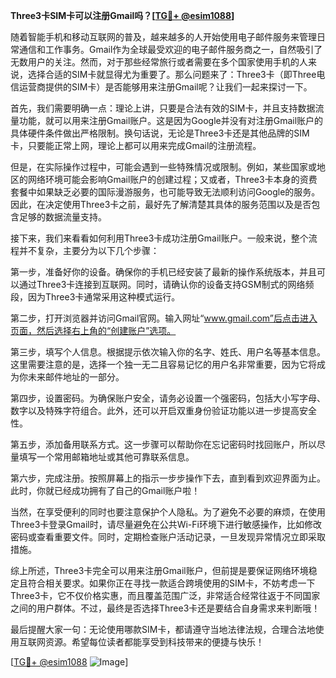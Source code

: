 **Three3卡SIM卡可以注册Gmail吗？[[TG💪+ @esim1088](https://t.me/s/esim1088)]**

随着智能手机和移动互联网的普及，越来越多的人开始使用电子邮件服务来管理日常通信和工作事务。Gmail作为全球最受欢迎的电子邮件服务商之一，自然吸引了无数用户的关注。然而，对于那些经常旅行或者需要在多个国家使用手机的人来说，选择合适的SIM卡就显得尤为重要了。那么问题来了：Three3卡（即Three电信运营商提供的SIM卡）是否能够用来注册Gmail呢？让我们一起来探讨一下。

首先，我们需要明确一点：理论上讲，只要是合法有效的SIM卡，并且支持数据流量功能，就可以用来注册Gmail账户。这是因为Google并没有对注册Gmail账户的具体硬件条件做出严格限制。换句话说，无论是Three3卡还是其他品牌的SIM卡，只要能正常上网，理论上都可以用来完成Gmail的注册流程。

但是，在实际操作过程中，可能会遇到一些特殊情况或限制。例如，某些国家或地区的网络环境可能会影响Gmail账户的创建过程；又或者，Three3卡本身的资费套餐中如果缺乏必要的国际漫游服务，也可能导致无法顺利访问Google的服务。因此，在决定使用Three3卡之前，最好先了解清楚其具体的服务范围以及是否包含足够的数据流量支持。

接下来，我们来看看如何利用Three3卡成功注册Gmail账户。一般来说，整个流程并不复杂，主要分为以下几个步骤：

第一步，准备好你的设备。确保你的手机已经安装了最新的操作系统版本，并且可以通过Three3卡连接到互联网。同时，请确认你的设备支持GSM制式的网络频段，因为Three3卡通常采用这种模式运行。

第二步，打开浏览器并访问Gmail官网。输入网址“www.gmail.com”后点击进入页面，然后选择右上角的“创建账户”选项。

第三步，填写个人信息。根据提示依次输入你的名字、姓氏、用户名等基本信息。这里需要注意的是，选择一个独一无二且容易记忆的用户名非常重要，因为它将成为你未来邮件地址的一部分。

第四步，设置密码。为确保账户安全，请务必设置一个强密码，包括大小写字母、数字以及特殊字符组合。此外，还可以开启双重身份验证功能以进一步提高安全性。

第五步，添加备用联系方式。这一步骤可以帮助你在忘记密码时找回账户，所以尽量填写一个常用邮箱地址或其他可靠联系信息。

第六步，完成注册。按照屏幕上的指示一步步操作下去，直到看到欢迎界面为止。此时，你就已经成功拥有了自己的Gmail账户啦！

当然，在享受便利的同时也要注意保护个人隐私。为了避免不必要的麻烦，在使用Three3卡登录Gmail时，请尽量避免在公共Wi-Fi环境下进行敏感操作，比如修改密码或查看重要文件。同时，定期检查账户活动记录，一旦发现异常情况立即采取措施。

综上所述，Three3卡完全可以用来注册Gmail账户，但前提是要保证网络环境稳定且符合相关要求。如果你正在寻找一款适合跨境使用的SIM卡，不妨考虑一下Three3卡，它不仅价格实惠，而且覆盖范围广泛，非常适合经常往返于不同国家之间的用户群体。不过，最终是否选择Three3卡还是要结合自身需求来判断哦！

最后提醒大家一句：无论使用哪款SIM卡，都请遵守当地法律法规，合理合法地使用互联网资源。希望每位读者都能享受到科技带来的便捷与快乐！

[[TG💪+ @esim1088](https://t.me/s/esim1088) ![Image](https://i.postimg.cc/4NQfJmqS/Snipaste-2025-05-13-00-14-12.png)]